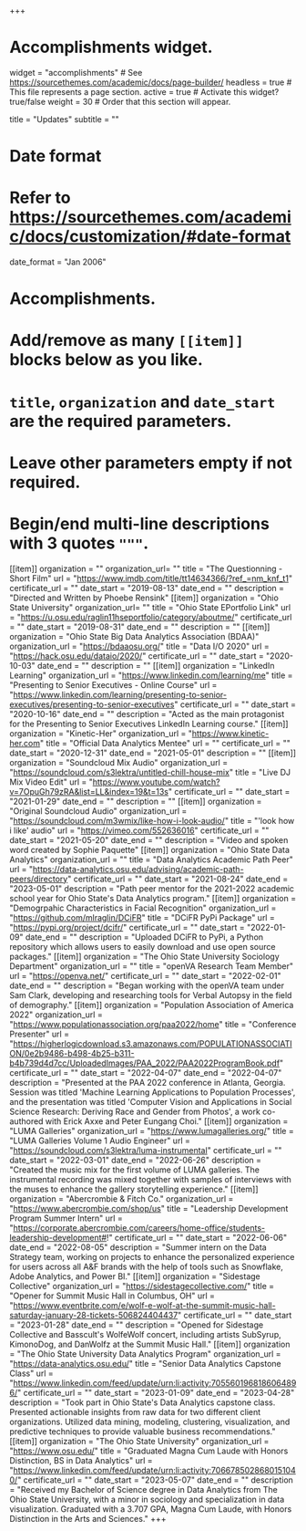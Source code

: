 +++
# Accomplishments widget.
widget = "accomplishments"  # See https://sourcethemes.com/academic/docs/page-builder/
headless = true  # This file represents a page section.
active = true  # Activate this widget? true/false
weight = 30  # Order that this section will appear.

title = "Updates"
subtitle = ""

# Date format
#   Refer to https://sourcethemes.com/academic/docs/customization/#date-format
date_format = "Jan 2006"

# Accomplishments.
#   Add/remove as many `[[item]]` blocks below as you like.
#   `title`, `organization` and `date_start` are the required parameters.
#   Leave other parameters empty if not required.
#   Begin/end multi-line descriptions with 3 quotes `"""`.

[[item]]
  organization = ""
  organization_url= ""
  title = "The Questionning - Short Film"
  url = "https://www.imdb.com/title/tt14634366/?ref_=nm_knf_t1"
  certificate_url = ""
  date_start = "2019-08-13"
  date_end = ""
  description = "Directed and Written by Phoebe Rensink"
[[item]]
  organization = "Ohio State University"
  organization_url= ""
  title = "Ohio State EPortfolio Link"
  url = "https://u.osu.edu/raglin11hseportfolio/category/aboutme/"
  certificate_url = ""
  date_start = "2019-08-31"
  date_end = ""
  description = ""
[[item]]
  organization = "Ohio State Big Data Analytics Association (BDAA)"
  organization_url = "https://bdaaosu.org/"
  title = "Data I/O 2020"
  url = "https://hack.osu.edu/dataio/2020/"
  certificate_url = ""
  date_start = "2020-10-03"
  date_end = ""
  description = ""
[[item]]
  organization = "LinkedIn Learning"
  organization_url = "https://www.linkedin.com/learning/me"
  title = "Presenting to Senior Executives - Online Course"
  url = "https://www.linkedin.com/learning/presenting-to-senior-executives/presenting-to-senior-executives"
  certificate_url = ""
  date_start = "2020-10-16"
  date_end = ""
  description = "Acted as the main protagonist for the Presenting to Senior Executives LinkedIn Learning course."
[[item]]
  organization = "Kinetic-Her"
  organization_url = "https://www.kinetic-her.com"
  title = "Official Data Analytics Mentee"
  url = ""
  certificate_url = ""
  date_start = "2020-12-31"
  date_end = "2021-05-01"
  description = ""
[[item]]
  organization = "Soundcloud Mix Audio"
  organization_url = "https://soundcloud.com/s3lektra/untitled-chill-house-mix"
  title = "Live DJ Mix Video Edit"
  url = "https://www.youtube.com/watch?v=7OpuGh79zRA&list=LL&index=19&t=13s"
  certificate_url = ""
  date_start = "2021-01-29"
  date_end = ""
  description = ""
[[item]]
  organization = "Original Soundcloud Audio"
  organization_url = "https://soundcloud.com/m3wmix/like-how-i-look-audio/"
  title = "'look how i like' audio"
  url = "https://vimeo.com/552636016"
  certificate_url = ""
  date_start = "2021-05-20"
  date_end = ""
  description = "Video and spoken word created by Sophie Paquette"
[[item]]
  organization = "Ohio State Data Analytics"
  organization_url = ""
  title = "Data Analytics Academic Path Peer"
  url = "https://data-analytics.osu.edu/advising/academic-path-peers/directory"
  certificate_url = ""
  date_start = "2021-08-24"
  date_end = "2023-05-01"
  description = "Path peer mentor for the 2021-2022 academic school year for Ohio State's Data Analytics program."
[[item]]
  organization = "Demogrpahic Characteristics in Facial Recognition"
  organization_url = "https://github.com/mlraglin/DCiFR"
  title = "DCiFR PyPi Package"
  url = "https://pypi.org/project/dcifr/"
  certificate_url = ""
  date_start = "2022-01-09"
  date_end = ""
  description = "Uploaded DCiFR to PyPi, a Python repository which allows users to easily download and use open source packages."
[[item]]
  organization = "The Ohio State University Sociology Department"
  organization_url = ""
  title = "openVA Research Team Member"
  url = "https://openva.net/"
  certificate_url = ""
  date_start = "2022-02-01"
  date_end = ""
  description = "Began working with the openVA team under Sam Clark, developing and researching tools for Verbal Autopsy in the field of demography."
[[item]]
  organization = "Population Association of America 2022"
  organization_url = "https://www.populationassociation.org/paa2022/home"
  title = "Conference Presenter"
  url = "https://higherlogicdownload.s3.amazonaws.com/POPULATIONASSOCIATION/0e2b9486-b498-4b25-b311-b4b739d4d7cc/UploadedImages/PAA_2022/PAA2022ProgramBook.pdf"
  certificate_url = ""
  date_start = "2022-04-07"
  date_end = "2022-04-07"
  description = "Presented at the PAA 2022 conference in Atlanta, Georgia. Session was titled 'Machine Learning Applications to Population Processes', and the presentation was titled 'Computer Vision and Applications in Social Science Research: Deriving Race and Gender from Photos', a work co-authored with Erick Axxe and Peter Eungang Choi."
[[item]]
  organization = "LUMA Galleries"
  organization_url = "https://www.lumagalleries.org/"
  title = "LUMA Galleries Volume 1 Audio Engineer"
  url = "https://soundcloud.com/s3lektra/luma-instrumental"
  certificate_url = ""
  date_start = "2022-03-01"
  date_end = "2022-06-26"
  description = "Created the music mix for the first volume of LUMA galleries. The instrumental recording was mixed together with samples of interviews with the muses to enhance the gallery storytelling experience."
[[item]]
  organization = "Abercrombie & Fitch Co."
  organization_url = "https://www.abercrombie.com/shop/us"
  title = "Leadership Development Program Summer Intern"
  url = "https://corporate.abercrombie.com/careers/home-office/students-leadership-development#!"
  certificate_url = ""
  date_start = "2022-06-06"
  date_end = "2022-08-05"
  description = "Summer intern on the Data Strategy team, working on projects to enhance the personalized experience for users across all A&F brands with the help of tools such as Snowflake, Adobe Analytics, and Power BI."
[[item]]
  organization = "Sidestage Collective"
  organization_url = "https://sidestagecollective.com/"
  title = "Opener for Summit Music Hall in Columbus, OH"
  url = "https://www.eventbrite.com/e/wolf-e-wolf-at-the-summit-music-hall-saturday-january-28-tickets-506824404437"
  certificate_url = ""
  date_start = "2023-01-28"
  date_end = ""
  description = "Opened for Sidestage Collective and Basscult's WolfeWolf concert, including artists SubSyrup, KimonoDog, and DanWolfz at the Summit Music Hall."
  [[item]]
  organization = "The Ohio State University Data Analytics Program"
  organization_url = "https://data-analytics.osu.edu/"
  title = "Senior Data Analytics Capstone Class"
  url = "https://www.linkedin.com/feed/update/urn:li:activity:7055601968186064896/"
  certificate_url = ""
  date_start = "2023-01-09"
  date_end = "2023-04-28"
  description = "Took part in Ohio State's Data Analytics capstone class. Presented actionable insights from raw data for two different client organizations. Utilized data mining, modeling, clustering, visualization, and predictive techniques to provide valuable business recommendations."
  [[item]]
  organization = "The Ohio State University"
  organization_url = "https://www.osu.edu/"
  title = "Graduated Magna Cum Laude with Honors Distinction, BS in Data Analytics"
  url = "https://www.linkedin.com/feed/update/urn:li:activity:7066785028680151040/"
  certificate_url = ""
  date_start = "2023-05-07"
  date_end = ""
  description = "Received my Bachelor of Science degree in Data Analytics from The Ohio State University, with a minor in sociology and specialization in data visualization. Graduated with a 3.707 GPA, Magna Cum Laude, with Honors Distinction in the Arts and Sciences."
+++